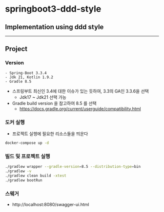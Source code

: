 # springboot3-ddd-style

## Implementation using ddd style

---
## Project 
### Version
```
- Spring-Boot 3.3.4
- Jdk 21, Kotlin 1.9.2
- Gradle 8.5
```
* 스프링부트 최신인 3.4에 대한 이슈가 있는 듯하여, 3.3의 GA인 3.3.6을 선택
    * Jdk17 ~ Jdk21 선택 가능
* Gradle build version 을 참고하여 8.5 를 선택
    * https://docs.gradle.org/current/userguide/compatibility.html

### 도커 실행
* 프로젝트 실헹에 필요한 리소스들을 띄운다
```bash
docker-compose up -d
```

### 빌드 및 프로젝트 실행
```bash
./gradlew wrapper --gradle-version=8.5 --distribution-type=bin
./gradlew -v
./gradlew clean build -xtest
./gradlew bootRun
```

### 스웨거
* http://localhost:8080/swagger-ui.html
